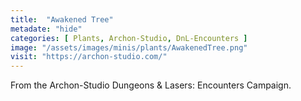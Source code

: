 ```yaml
---
title:  "Awakened Tree"
metadate: "hide"
categories: [ Plants, Archon-Studio, DnL-Encounters ]
image: "/assets/images/minis/plants/AwakenedTree.png"
visit: "https://archon-studio.com/"
---
```

From the Archon-Studio Dungeons & Lasers: Encounters Campaign.